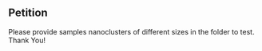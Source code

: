 ## Petition
Please provide samples nanoclusters of different sizes in the folder to test. 
Thank You!
